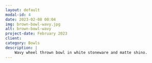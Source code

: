 ```yaml
---
layout: default
modal-id: 4
date: 2023-02-08 00:04
img: brown-bowl-wavy.jpg
alt: brown-bowl-wavy
project-date: February 2023
client:
category: Bowls
description: |
    Wavy wheel thrown bowl in white stoneware and matte shino.
---
```

